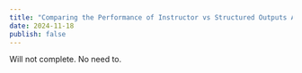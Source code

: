 ```yaml
---
title: "Comparing the Performance of Instructor vs Structured Outputs API for Extraction"
date: 2024-11-18
publish: false
---
```


Will not complete. No need to. 

